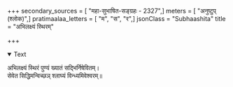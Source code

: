 +++
secondary_sources = [ "महा-सुभाषित-सङ्ग्रहः - 2327",]
meters = [ "अनुष्टुप् (श्लोक)",]
pratimaalaa_letters = [ "म", "स", "र",]
jsonClass = "Subhaashita"
title = "अभिलक्ष्यं स्थिरम्"

+++

<details open><summary>Text</summary>

अभिलक्ष्यं स्थिरं पुण्यं ख्यातं सद्भिर्निषेवितम्।  
सेवेत सिद्धिमन्विच्छञ् श्लाघ्यं विन्ध्यमिवेश्वरम्॥
</details>
